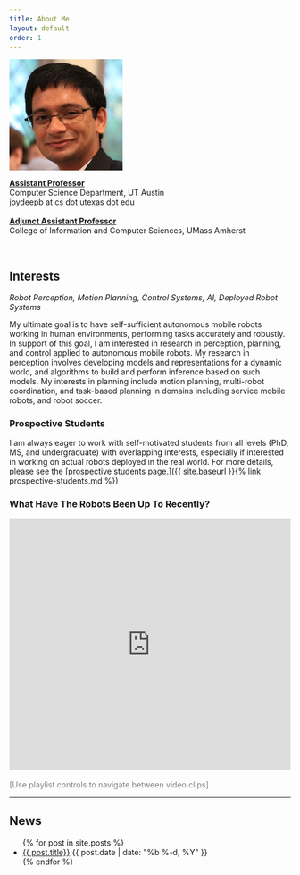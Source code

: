 ```yaml
---
title: About Me
layout: default
order: 1
---
```



<div class="row">
<div class="three columns"> <img alt="" src="assets/joydeepb.jpg" /></div>
<div class="eight columns">
  <p><b><u>Assistant Professor</u></b><br />
    Computer Science Department, UT Austin <br />
    joydeepb at cs dot utexas dot edu<br />
    <br />
    <b><u>Adjunct Assistant Professor</u></b><br />
    College of Information and Computer Sciences, UMass Amherst
    </p>
</div>
</div>

<br />

## Interests
_Robot Perception, Motion Planning, Control Systems, AI, Deployed Robot Systems_

My ultimate goal is to have self-sufficient autonomous mobile robots working in
human environments, performing tasks accurately and robustly. In support of this
goal, I am interested in research in perception, planning, and control applied
to autonomous mobile robots. My research in perception involves developing
models and representations for a dynamic world, and algorithms to build and
perform inference based on such models. My interests in planning include motion
planning, multi-robot coordination, and task-based planning in domains including
service mobile robots, and robot soccer.

### Prospective Students

I am always eager to work with self-motivated students from all levels (PhD, MS,
and undergraduate) with overlapping interests, especially if interested in
working on actual robots deployed in the real world. For more details, please see the
[prospective students page.]({{ site.baseurl }}{% link prospective-students.md %})

### What Have The Robots Been Up To Recently?

<iframe style="width:100%; height:450px;" src="https://www.youtube.com/embed/?listType=playlist&list=PLb0H9V2Anq0LhcnEjzKfROac-TPb-YvOx&modestbranding=1" frameborder="0" allow="accelerometer; autoplay; encrypted-media; gyroscope; picture-in-picture" allowfullscreen>
</iframe>

<p style="color:#808080;">
 [Use playlist controls to navigate between video clips]
</p>



---

## News

<ul class="myposts">
{% for post in site.posts %}
    <li><a href="{{ post.url }}">{{ post.title}}</a>
    <span class="postDate">{{ post.date | date: "%b %-d, %Y" }}</span>
    </li>
{% endfor %}
</ul>

